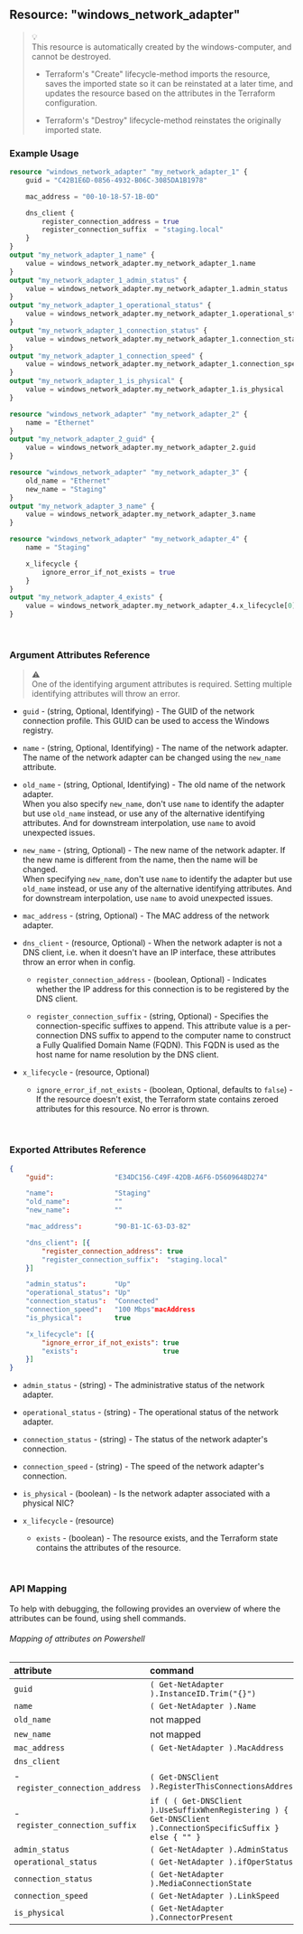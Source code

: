 ## Resource: "windows_network_adapter"

> :bulb:  
> This resource is automatically created by the windows-computer, and cannot be destroyed.  
> 
> - Terraform's "Create" lifecycle-method imports the resource, saves the imported state so it can be reinstated at a later time, and updates the resource based on the attributes in the Terraform configuration. 
>  
> - Terraform's "Destroy" lifecycle-method reinstates the originally imported state. 

### Example Usage

```terraform
resource "windows_network_adapter" "my_network_adapter_1" {
    guid = "C42B1E6D-0856-4932-B06C-3085DA1B1978"

    mac_address = "00-10-18-57-1B-0D"

    dns_client {
        register_connection_address = true
        register_connection_suffix  = "staging.local"
    }
}
output "my_network_adapter_1_name" {
    value = windows_network_adapter.my_network_adapter_1.name
}
output "my_network_adapter_1_admin_status" {
    value = windows_network_adapter.my_network_adapter_1.admin_status
}
output "my_network_adapter_1_operational_status" {
    value = windows_network_adapter.my_network_adapter_1.operational_status
}
output "my_network_adapter_1_connection_status" {
    value = windows_network_adapter.my_network_adapter_1.connection_status
}
output "my_network_adapter_1_connection_speed" {
    value = windows_network_adapter.my_network_adapter_1.connection_speed
}
output "my_network_adapter_1_is_physical" {
    value = windows_network_adapter.my_network_adapter_1.is_physical
}
```

```terraform
resource "windows_network_adapter" "my_network_adapter_2" {
    name = "Ethernet"
}
output "my_network_adapter_2_guid" {
    value = windows_network_adapter.my_network_adapter_2.guid
}
```

```terraform
resource "windows_network_adapter" "my_network_adapter_3" {
    old_name = "Ethernet"
    new_name = "Staging"
}
output "my_network_adapter_3_name" {
    value = windows_network_adapter.my_network_adapter_3.name
}
```

```terraform
resource "windows_network_adapter" "my_network_adapter_4" {
    name = "Staging"

    x_lifecycle {
        ignore_error_if_not_exists = true
    }
}
output "my_network_adapter_4_exists" {
    value = windows_network_adapter.my_network_adapter_4.x_lifecycle[0].exists
}
```

<br/>

### Argument Attributes Reference

> :warning:  
> One of the identifying argument attributes is required.  Setting multiple identifying attributes will throw an error. 

- `guid` - (string, Optional, Identifying) -  The GUID of the network connection profile.  This GUID can be used to access the Windows registry.
 
- `name` - (string, Optional, Identifying) -  The name of the network adapter.  The name of the network adapter can be changed using the `new_name` attribute.

- `old_name` - (string, Optional, Identifying) -  The old name of the network adapter.  
When you also specify `new_name`, don't use `name` to identify the adapter but use `old_name` instead, or use any of the alternative identifying attributes.  And for downstream interpolation, use `name` to avoid unexpected issues.

- `new_name` - (string, Optional) -  The new name of the network adapter.  If the new name is different from the name, then the name will be changed.  
When specifying `new_name`, don't use `name` to identify the adapter but use `old_name` instead, or use any of the alternative identifying attributes.  And for downstream interpolation, use `name` to avoid unexpected issues.

- `mac_address` - (string, Optional) -  The MAC address of the network adapter.  

- `dns_client` - (resource, Optional) -  When the network adapter is not a DNS client, i.e. when it doesn't have an IP interface, these attributes throw an error when in config.

  - `register_connection_address` - (boolean, Optional) -  Indicates whether the IP address for this connection is to be registered by the DNS client.

  - `register_connection_suffix` - (string, Optional) -  Specifies the connection-specific suffixes to append. This attribute value is a per-connection DNS suffix to append to the computer name to construct a Fully Qualified Domain Name (FQDN). This FQDN is used as the host name for name resolution by the DNS client.

- `x_lifecycle` - (resource, Optional)

  - `ignore_error_if_not_exists` - (boolean, Optional, defaults to `false`) -  If the resource doesn't exist, the Terraform state contains zeroed attributes for this resource.  No error is thrown.

<br/>

### Exported Attributes Reference

```json
{
    "guid":               "E34DC156-C49F-42DB-A6F6-D5609648D274"

    "name":               "Staging"
    "old_name":           ""
    "new_name":           ""

    "mac_address":        "90-B1-1C-63-D3-82"

    "dns_client": [{
        "register_connection_address": true
        "register_connection_suffix":  "staging.local"
    }]

    "admin_status":       "Up"
    "operational_status": "Up"
    "connection_status":  "Connected"
    "connection_speed":   "100 Mbps"macAddress
    "is_physical":        true

    "x_lifecycle": [{
        "ignore_error_if_not_exists": true
        "exists":                     true
    }]      
}
```

- `admin_status` - (string) -  The administrative status of the network adapter.

- `operational_status` - (string) -  The operational status of the network adapter.  

- `connection_status` - (string) -  The status of the network adapter's connection.  

- `connection_speed` - (string) -  The speed of the network adapter's connection.

- `is_physical` - (boolean) -  Is the network adapter associated with a physical NIC?

- `x_lifecycle` - (resource)

  - `exists` - (boolean) -  The resource exists, and the Terraform state contains the attributes of the resource.

<br/>

### API Mapping

To help with debugging, the following provides an overview of where the attributes can be found, using shell commands.

###### Mapping of attributes on Powershell

attribute                             | command
:-------------------------------------|:------------
`guid`                                | `( Get-NetAdapter ).InstanceID.Trim("{}")`
`name`                                | `( Get-NetAdapter ).Name`
`old_name`                            | not mapped
`new_name`                            | not mapped
`mac_address`                         | `( Get-NetAdapter ).MacAddress`
`dns_client`                          | &nbsp;
 -&nbsp;`register_connection_address` | `( Get-DNSClient ).RegisterThisConnectionsAddress`
 -&nbsp;`register_connection_suffix`  | `if ( ( Get-DNSClient ).UseSuffixWhenRegistering ) { ( Get-DNSClient ).ConnectionSpecificSuffix } else { "" }`
`admin_status`                        | `( Get-NetAdapter ).AdminStatus`
`operational_status`                  | `( Get-NetAdapter ).ifOperStatus`
`connection_status`                   | `( Get-NetAdapter ).MediaConnectionState`
`connection_speed`                    | `( Get-NetAdapter ).LinkSpeed`
`is_physical`                         | `( Get-NetAdapter ).ConnectorPresent`

<br/>

